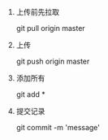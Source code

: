 1. 上传前先拉取

    git pull origin master

2. 上传

    git push origin master

3. 添加所有

    git add *

4. 提交记录

    git commit -m 'message'


